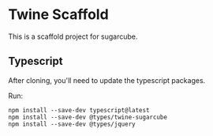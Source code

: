 # Twine Scaffold
This is a scaffold project for sugarcube.

## Typescript

After cloning, you'll need to update the typescript packages.

Run:
```
npm install --save-dev typescript@latest
npm install --save-dev @types/twine-sugarcube
npm install --save-dev @types/jquery
```
